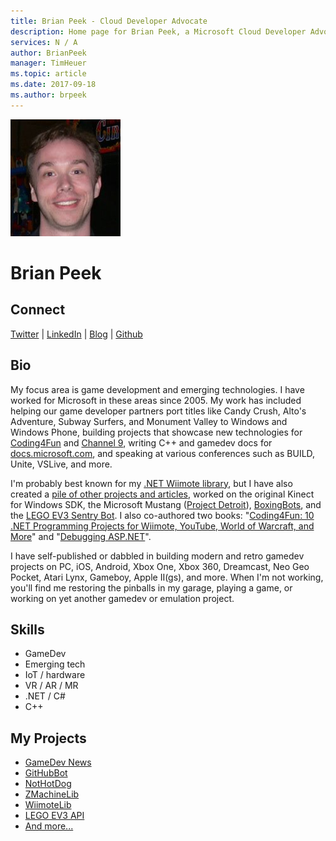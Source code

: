 ```yaml
---
title: Brian Peek - Cloud Developer Advocate
description: Home page for Brian Peek, a Microsoft Cloud Developer Advocate
services: N / A
author: BrianPeek
manager: TimHeuer
ms.topic: article
ms.date: 2017-09-18
ms.author: brpeek
---
```


![Image of Brian Peek](media/profiles/brian-peek.png)

# Brian Peek

## Connect
[Twitter](https://twitter.com/BrianPeek) | [LinkedIn](https://linkedin.com/in/BrianPeek) | [Blog](https://brianpeek.com) | [Github](https://github.com/BrianPeek)

## Bio

My focus area is game development and emerging technologies.  I have worked for Microsoft in these areas since 2005.  My work has included helping our game developer partners port titles like Candy Crush, Alto's Adventure, Subway Surfers, and Monument Valley to Windows and Windows Phone, building projects that showcase new technologies for [Coding4Fun](http://channel9.msdn.com/coding4fun/) and [Channel 9](https://channel9.msdn.com/), writing C++ and gamedev docs for [docs.microsoft.com](https://docs.microsoft.com/), and speaking at various conferences such as BUILD, Unite, VSLive, and more.

I'm probably best known for my [.NET Wiimote library](http://github.com/BrianPeek/WiimoteLib), but I have also created a [pile of other projects and articles](https://brianpeek.com/projects/), worked on the original Kinect for Windows SDK, the Microsoft Mustang ([Project Detroit](http://channel9.msdn.com/coding4fun/articles/Project-Detroit-An-Overview)), [BoxingBots](http://channel9.msdn.com/coding4fun/projects/BoxingBots), and the [LEGO EV3 Sentry Bot](http://channel9.msdn.com/Blogs/BUILD-Conference-Highlights/Lego). I also co-authored two books: "[Coding4Fun: 10 .NET Programming Projects for Wiimote, YouTube, World of Warcraft, and More](http://www.amazon.com/dp/B005SN8BCS/)" and "[Debugging ASP.NET](http://www.amazon.com/dp/0735711410/)".

I have self-published or dabbled in building modern and retro gamedev projects on PC, iOS, Android, Xbox One, Xbox 360, Dreamcast, Neo Geo Pocket, Atari Lynx, Gameboy, Apple II(gs), and more.  When I'm not working, you'll find me restoring the pinballs in my garage, playing a game, or working on yet another gamedev or emulation project.

## Skills

* GameDev
* Emerging tech
* IoT / hardware
* VR / AR / MR
* .NET / C#
* C++

## My Projects

* [GameDev News](https://brianpeek.com/gamedev-news/)
* [GitHubBot](https://docs.microsoft.com/en-us/sandbox/demos/githubbot)
* [NotHotDog](https://docs.microsoft.com/en-us/sandbox/demos/nothotdog)
* [ZMachineLib](https://github.com/BrianPeek/ZMachineLib)
* [WiimoteLib](https://github.com/BrianPeek/ZMachineLib)
* [LEGO EV3 API](https://github.com/BrianPeek/legoev3)
* [And more...](https://brianpeek.com/projects/)  

